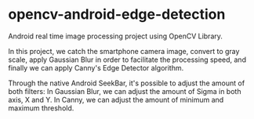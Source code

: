 # opencv-android-edge-detection

Android real time image processing project using OpenCV Library.

In this project, we catch the smartphone camera image, convert to gray scale, apply Gaussian Blur in order to facilitate the processing speed,
and finally we can apply Canny's Edge Detector algorithm.

Through the native Android SeekBar, it's possible to adjust the amount of both filters:
In Gaussian Blur, we can adjust the amount of Sigma in both axis, X and Y.
In Canny, we can adjust the amount of minimum and maximum threshold.
